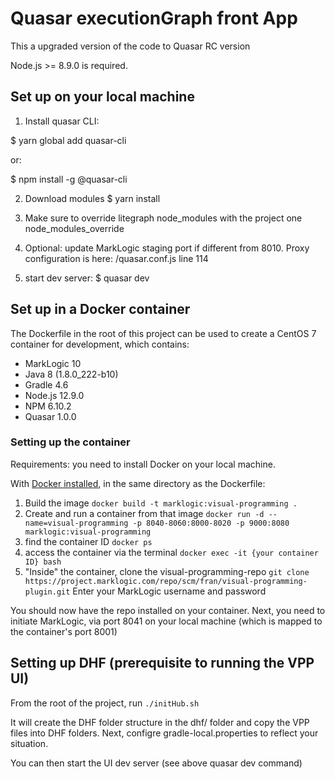 # Quasar executionGraph front App
This a upgraded version of the code to Quasar RC version

Node.js >= 8.9.0 is required.

## Set up on your local machine

1. Install quasar CLI:

$ yarn global add quasar-cli

or:

$ npm install -g @quasar-cli


2. Download modules
$ yarn install

3. Make sure to override litegraph node_modules with the project one node_modules_override

4. Optional: update MarkLogic staging port if different from 8010. Proxy configuration is here: /quasar.conf.js line 114

5. start dev server:
$ quasar dev

## Set up in a Docker container

The Dockerfile in the root of this project can be used to create a CentOS 7 container for development, which contains:

- MarkLogic 10
- Java 8 (1.8.0_222-b10)
- Gradle 4.6
- Node.js 12.9.0
- NPM 6.10.2
- Quasar 1.0.0

### Setting up the container

Requirements: you need to install Docker on your local machine.

With [Docker installed](https://docs.docker.com/docker-for-mac/install/), in the same directory as the Dockerfile:
1) Build the image 
```docker build -t marklogic:visual-programming . ```
2) Create and run a container from that image
``docker run -d --name=visual-programming -p 8040-8060:8000-8020 -p 9000:8080 marklogic:visual-programming``
3) find the container ID
``docker ps``
4) access the container via the terminal
``docker exec -it {your container ID} bash``
5) "Inside" the container, clone the visual-programming-repo
``git clone https://project.marklogic.com/repo/scm/fran/visual-programming-plugin.git``
Enter your MarkLogic username and password

You should now have the repo installed on your container. Next, you need to initiate MarkLogic, via port 8041 on your local machine (which is mapped to the container's port 8001)

## Setting up DHF (prerequisite to running the VPP UI)
From the root of the project, run
```./initHub.sh```

It will create the DHF folder structure in the dhf/ folder and copy the VPP files into DHF folders.
Next, configre gradle-local.properties to reflect your situation.

You can then start the UI dev server (see above quasar dev command)
